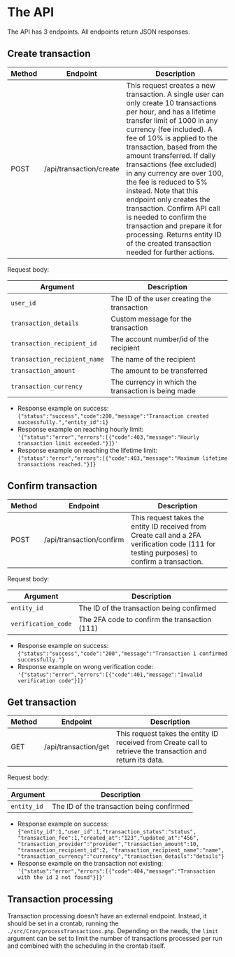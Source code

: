 # The API
The API has 3 endpoints. All endpoints return JSON responses.

## Create transaction
|Method | Endpoint | Description |
|--|--|--|
| POST | /api/transaction/create | This request creates a new transaction. A single user can only create 10 transactions per hour, and has a lifetime transfer limit of 1000 in any currency (fee included). A fee of 10% is applied to the transaction, based from the amount transferred. If daily transactions (fee excluded) in any currency are over 100, the fee is reduced to 5% instead. Note that this endpoint only creates the transaction. Confirm API call is needed to confirm the transaction and prepare it for processing. Returns entity ID of the created transaction needed for further actions.

Request body:

| Argument | Description |
|--|--|
| `user_id` | The ID of the user creating the transaction |
| `transaction_details` | Custom message for the transaction |
| `transaction_recipient_id` | The account number/id of the recipient |
| `transaction_recipient_name` | The name of the recipient |
| `transaction_amount` | The amount to be transferred |
| `transaction_currency` | The currency in which the transaction is being made |

 * Response example on success: 
`{"status":"success","code":200,"message":"Transaction created successfully.","entity_id":1}`
* Response example on reaching hourly limit: `'{"status":"error","errors":[{"code":403,"message":"Hourly transaction limit exceeded."}]}'`
* Response example on reaching the lifetime limit: `{"status":"error","errors":[{"code":403,"message":"Maximum lifetime transactions reached."}]}`

## Confirm transaction
|Method | Endpoint | Description |
|--|--|--|
| POST | /api/transaction/confirm | This request takes the entity ID received from Create call and a 2FA verification code (111 for testing purposes) to confirm a transaction. 
Request body:

| Argument | Description |
|--|--|
| `entity_id` | The ID of the transaction being confirmed |
| `verification_code` | The 2FA code to confirm the transaction (111) |
* Response example on success: 
`{"status":"success","code":"200","message":"Transaction 1 confirmed successfully."}`
* Response example on wrong verification code: `'{"status":"error","errors":[{"code":401,"message":"Invalid verification code"}]}'`

## Get transaction
|Method | Endpoint | Description |
|--|--|--|
| GET | /api/transaction/get| This request takes the entity ID received from Create call to retrieve the transaction and return its data. 
Request body:

| Argument | Description |
|--|--|
| `entity_id` | The ID of the transaction being confirmed |
* Response example on success: 
`{"entity_id":1,"user_id":1,"transaction_status":"status",
"transaction_fee":1,"created_at":"123","updated_at":"456",
"transaction_provider":"provider","transaction_amount":10,
"transaction_recipient_id":2,
"transaction_recipient_name":"name",
"transaction_currency":"currency","transaction_details":"details"}`
* Response example on the transaction not existing: `'{"status":"error","errors":[{"code":404,"message":"Transaction with the id 2 not found"}]}'` 

## Transaction processing
Transaction processing doesn't have an external endpoint. Instead, it should be set in a crontab, running the `./src/Cron/processTransactions.php`. Depending on the needs, the `limit` argument can be set to limit the number of transactions processed per run and combined with the scheduling in the crontab itself.
